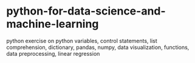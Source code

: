 # python-for-data-science-and-machine-learning
python exercise on python variables, control statements, list comprehension, dictionary, pandas, numpy, data visualization, functions, data preprocessing, linear regression
